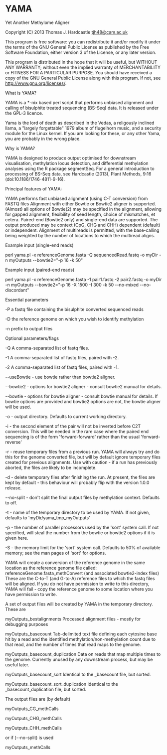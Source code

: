 YAMA
====

Yet Another Methylome Aligner

Copyright (C) 2013 Thomas J. Hardcastle <tjh48@cam.ac.uk>

This program is free software: you can redistribute it and/or modify
it under the terms of the GNU General Public License as published by
the Free Software Foundation, either version 3 of the License, or
any later version.

This program is distributed in the hope that it will be useful, 
but WITHOUT ANY WARRANTY; without even the implied warranty of
MERCHANTABILITY or FITNESS FOR A PARTICULAR PURPOSE.  You should have received a copy of 
the GNU General Public License along with this program. If not, see <http://www.gnu.org/licenses/>.

What is YAMA?

YAMA is a *-nix based perl script that performs unbiased alignment and calling of bisulphite treated sequencing (BS-Seq) data. It is released under the GPL-3 licence.

Yama is the lord of death as described in the Vedas, a religously inclined llama, a "largely forgettable" 1979 album of flugelhorn music, and a security module for the Linux kernel. If you are looking for these, or any other Yama, you are probably in the wrong place.

Why is YAMA?

YAMA is designed to produce output optimised for downstream visualisation, methylation locus detection, and differential methylation analyses using the R package segmentSeq. For a general introduction to processing of BS-Seq data, see Hardcastle (2013), Plant Methods, 9:16 (doi:10.1186/1746-4811-9-16).

Principal features of YAMA:

YAMA performs fast unbiased alignment (using C-T conversion) from FASTQ files
Alignment with either Bowtie or Bowtie2 aligner is supported.
(Almost) all options of Bowtie(2) may be specified in the alignment, allowing for gapped alignment, flexibility of seed length, choice of mismatches, et cetera.
Paired-end (Bowtie2 only) and single-end data are supported.
The output produced may be context (CpG, CHG and CHH) dependent (default) or independent.
Alignment of multireads is permitted, with the base-calling being weighted by the number of locations to which the multiread aligns.



Example input (single-end reads)

perl yama.pl -x referenceGenome.fasta -Q sequencedRead.fastq -o myDir -n myOutputs --bowtie2="-p 16 -k 50"

Example input (paired-end reads)

perl yama.pl -x referenceGenome.fasta -1 pair1.fastq -2 pair2.fastq -o myDir -n myOutputs --bowtie2="-p 16 -X 1500 -I 300 -k 50 --no-mixed --no-discordant"

Essential parameters

-P   a fastq file containing the bisulphite converted sequenced reads

-D   the reference genome on which you wish to identify methylation

-n   prefix to output files

Optional parameters/flags

-Q A comma-separated list of fastq files.

-1 A comma-separated list of fastq files, paired with -2.

-2 A comma-separated list of fastq files, paired with -1.

--useBowtie - use bowtie rather than bowtie2 aligner.

--bowtie2 - options for bowtie2 aligner - consult bowtie2 manual for details.

--bowtie - options for bowtie aligner - consult bowtie manual for details. If bowtie options are provided and bowtie2 options are not, the bowtie aligner will be used.

-o - output directory. Defaults to current working directory.

-i - the second element of the pair will not be inverted before C2T conversion. This will be needed in the rare case where the paired end sequencing is of the form 'forward-forward' rather than the usual 'forward-reverse'

-r - reuse temporary files from a previous run. YAMA will always try and do this for the genome converted file, but will by default ignore temporary files created for previous alignments. Use with caution - if a run has previously aborted, the files are likely to be incomplete.

-d - delete temporary files after finishing the run. At present, the files are kept by default - this behaviour will probably flip with the version 1.0.0 release.

--no-split - don't split the final output files by methylation context. Defaults to off.

-t - name of the temporary directory to be used by YAMA. If not given, defaults to 'myDir/yama_tmp_myOutputs'

-p - the number of parallel processors used by the 'sort' system call. If not specified, will steal the number from the bowtie or bowtie2 options if it is given here.

-S - the memory limit for the 'sort' system call. Defaults to 50% of available memory; see the man pages of 'sort' for options.

YAMA will create a conversion of the reference genome in the same location as the reference genome file called:
referenceGenome.fasta_methConvert (and associated bowtie2-index files)
These are the C-to-T (and G-to-A) reference files to which the fastq files will be aligned. If you do not have permission to write to this directory, YAMA will fail - copy the reference genome to some location where you have permission to write.

A set of output files will be created by YAMA in the temporary directory. These are

myOutputs_bestalignments	  Processed alignment files - mostly for debugging purposes

myOutputs_basecount	  Tab-delimited text file defining each cytosine base hit by a read and the identified methylation/non-methylation count due to that read, and the number of times that read maps to the genome.

myOutputs_basecount_duplication		Data on reads that map multiple times to the genome. Currently unused by any downstream process, but may be useful later.

myOutputs_basecount_sort			Identical to the _basecount file, but sorted.

myOutputs_basecount_sort_duplication	Identical to the _basecount_duplication file, but sorted.

The output files are (by default)

myOutputs_CG_methCalls

myOutputs_CHG_methCalls

myOutputs_CHH_methCalls


or if (--no-split) is used

myOutputs_methCalls
